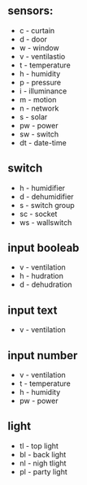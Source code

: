 ## sensors: 
- c - curtain
- d - door
- w - window
- v - ventilastio
- t - temperature
- h - humidity
- p - pressure
- i - illuminance
- m - motion
- n - network
- s - solar
- pw - power
- sw - switch
- dt - date-time

## switch
- h - humidifier
- d - dehumidifier
- s - switch group
- sc - socket
- ws - wallswitch

 ## input booleab
- v - ventilation
- h - hudration
- d - dehudration

## input text
- v - ventilation

## input number
- v - ventilation
- t - temperature
- h - humidity
- pw - power

## light
- tl - top light
- bl - back light
- nl - nigh tlight
- pl - party light